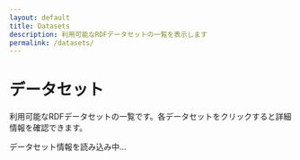 ```yaml
---
layout: default
title: Datasets
description: 利用可能なRDFデータセットの一覧を表示します
permalink: /datasets/
---
```


<div class="p-hero">
  <h1 class="p-hero__title">データセット</h1>
  <p class="p-hero__description">利用可能なRDFデータセットの一覧です。各データセットをクリックすると詳細情報を確認できます。</p>
</div>

<div id="loading" class="p-loading">
  <p>データセット情報を読み込み中...</p>
</div>

<div id="error" class="p-error" style="display: none;">
  <p>データセットの読み込みに失敗しました。</p>
</div>

<div id="dataset-list" class="c-card-grid" style="display: none;">
  <!-- データセット一覧がここに動的に生成されます -->
</div>

<script>
document.addEventListener('DOMContentLoaded', function() {
  loadDatasets();
});

function loadDatasets() {
  const loadingEl = document.getElementById('loading');
  const errorEl = document.getElementById('error');
  const listEl = document.getElementById('dataset-list');
  
  // 現在は assets/data/temp-datasets.txt からIDリストを読み込み（テンポラリファイル）
  // 将来的にはAPIエンドポイントに変更予定
  const baseUrl = '{{ site.baseurl }}' || '';
  const fetchUrl = `${baseUrl}/assets/data/temp-datasets.txt`;
  
  fetch(fetchUrl)
    .then(function(response) {
      if (!response.ok) {
        throw new Error(`Failed to fetch dataset list: ${response.status}`);
      }
      return response.text();
    })
    .then(function(text) {
      const datasetIds = text.trim().split('\n').filter(id => id.trim());
      
      loadingEl.style.display = 'none';
      
      if (datasetIds.length === 0) {
        errorEl.innerHTML = '<p>データセットが見つかりませんでした。</p>';
        errorEl.style.display = 'block';
        return;
      }
      
      // データセット統計を表示
      const statsHtml = `
        <div class="u-text-center u-mb-lg">
          <h3>データセット統計</h3>
          <p><strong>総データセット数:</strong> ${datasetIds.length}</p>
        </div>
      `;
      
      // データセット一覧を生成
      const datasetsHtml = datasetIds.map(id => `
        <div class="c-card">
          <h3 class="c-card__title"><a href="${baseUrl}/dataset/?id=${id}">${id}</a></h3>
          <div class="c-card__description">
            <p><strong>ID:</strong> ${id}</p>
            <p><strong>設定ファイル:</strong> <a href="https://github.com/dbcls/rdf-config/tree/master/config/${id}" target="_blank">GitHub</a></p>
            <p><em>詳細なメタデータは今後のAPI開発により表示予定</em></p>
          </div>
          <p><a href="${baseUrl}/dataset/?id=${id}" class="c-btn c-btn--outline-primary">詳細を見る →</a></p>
        </div>
      `).join('');
      
      listEl.innerHTML = statsHtml + datasetsHtml;
      listEl.style.display = 'grid';
    })
    .catch(function(error) {
      console.error('Error loading datasets:', error);
      loadingEl.style.display = 'none';
      errorEl.innerHTML = `
        <p>データセットの読み込みに失敗しました。</p>
        <p>エラー: ${error.message}</p>
      `;
      errorEl.style.display = 'block';
    });
}
</script>
